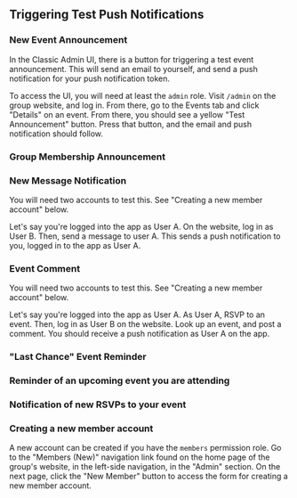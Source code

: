 ## Triggering Test Push Notifications

### New Event Announcement

In the Classic Admin UI, there is a button for triggering a test event announcement. This will send an email to yourself,
and send a push notification for your push notification token.

To access the UI, you will need at least the `admin` role. Visit `/admin` on the group website, and log in. From there,
go to the Events tab and click "Details" on an event. From there, you should see a yellow "Test Announcement" button.
Press that button, and the email and push notification should follow.

### Group Membership Announcement

### New Message Notification

You will need two accounts to test this. See "Creating a new member account" below.

Let's say you're logged into the app as User A. On the website, log in as User B. Then,
send a message to user A. This sends a push notification to you, logged in to the app as User A.

### Event Comment

You will need two accounts to test this. See "Creating a new member account" below.

Let's say you're logged into the app as User A. As User A, RSVP to an event.
Then, log in as User B on the website. Look up an event, and post a comment. You should
receive a push notification as User A on the app.

### "Last Chance" Event Reminder

### Reminder of an upcoming event you are attending

### Notification of new RSVPs to your event

### Creating a new member account

A new account can be created if you have the `members` permission role.
Go to the "Members (New)" navigation link found on the home page of the group's website, in the left-side navigation,
in the "Admin" section. On the next page, click the "New Member" button to access the form for creating a new member account.
